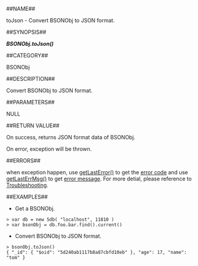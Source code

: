 ##NAME##

toJson - Convert BSONObj to JSON format.

##SYNOPSIS##

***BSONObj.toJson()***

##CATEGORY##

BSONObj

##DESCRIPTION##

Convert BSONObj to JSON format.

##PARAMETERS##

NULL

##RETURN VALUE##

On success, returns JSON format data of BSONObj.

On error, exception will be thrown.

##ERRORS##

when exception happen, use [getLastError()](reference/Sequoiadb_command/Global/getLastError.md) to get the [error code](Manual/Sequoiadb_error_code.md)  and use [getLastErrMsg()](reference/Sequoiadb_command/Global/getLastErrMsg.md) to get [error message](reference/Sequoiadb_command/Global/getLastErrMsg.md). For more detial, please  reference to [Troubleshooting](troubleshooting/general/general_guide.md).

##EXAMPLES##

* Get a BSONObj.

```lang-javascript
> var db = new Sdb( "localhost", 11810 )
> var bsonObj = db.foo.bar.find().current()
```

* Convert BSONObj to JSON format.

```lang-javascript
> bsonObj.toJson() 
{ "_id": { "$oid": "5d240ab1117b8a87cbfd10eb" }, "age": 17, "name": "tom" }
```
